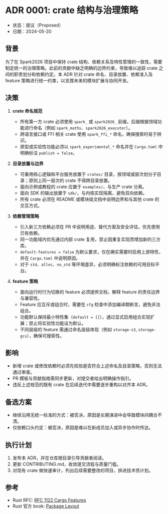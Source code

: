 # ADR 0001: crate 结构与治理策略

- 状态：提议（Proposed）
- 日期：2024-05-20

## 背景

为了在 Spark2026 项目中保持 crate 结构、依赖关系及特性管理的一致性，需要制定统一的治理策略。此前的贡献中缺乏明确的边界约束，导致难以追踪 crate 之间的职责划分和依赖约定。本 ADR 针对 crate 命名、目录放置、依赖准入及 feature 策略进行统一约束，以支撑未来的模块扩展与协同开发。

## 决策

1. **crate 命名规范**
   - 所有第一方 crate 必须使用 `spark_` 或 `spark2026_` 前缀，后缀根据领域功能进行命名（例如 `spark_maths`、`spark2026_executor`）。
   - 跨语言接口或 FFI 相关 crate 使用 `spark_ffi_*` 命名，确保搜索时易于辨识。
   - 原型或实验性功能必须以 `spark_experimental_*` 命名并在 `Cargo.toml` 中明确标注 `publish = false`。

2. **目录放置与边界**
   - 可重用核心逻辑和平台服务放置于 `crates/` 目录，按领域或层次划分子目录；原则上同一层次的 crate 不得跨目录放置。
   - 面向示例或教程的 crate 应置于 `examples/`，与生产 crate 分离。
   - 面向 SDK 的输出放置于 `sdk/`，与内核实现隔离，避免双向依赖。
   - 所有 crate 必须在 README 或模块级文档中说明边界和与其他 crate 的交互方式。

3. **依赖管理策略**
   - 引入新三方依赖必须在 PR 中说明用途、替代方案及安全评估，优先使用已有依赖。
   - 同一功能域内优先通过内部 crate 复用，禁止因重复实现而增加新的三方库。
   - `default-features = false` 为默认要求，仅在确实需要时启用上游特性，并在 `Cargo.toml` 中说明原因。
   - 对于 `std`、`alloc`、`no_std` 等环境差异，必须明确标注依赖的可用目标平台。

4. **feature 策略**
   - 面向运行时行为切换的 feature 必须提供文档，解释 feature 的责任边界与兼容性。
   - Feature 应互斥或组合时，需要在 `cfg` 检查中添加编译期断言，避免非法组合。
   - 功能默认保持最小特性集（`default = []`），通过显式启用组合实现扩展；禁止将实验性功能设为默认。
   - 不同层级的 feature 需通过命名层级体现（例如 `storage-s3`, `storage-gcs`），确保可搜索性。

## 影响

- 新增 crate 或修改依赖时必须先校验是否符合上述命名及目录策略，否则无法通过审查。
- PR 模板与贡献指南需同步更新，对提交者给出明确操作指引。
- 违反上述规范的既有 crate 在后续迭代中需要逐步重构以对齐本 ADR。

## 备选方案

- 继续沿用无统一标准的方式：被否决，原因是长期演进中会导致模块间耦合不清。
- 仅依赖口头约定：被否决，原因是难以在新成员加入或异步协作时传达。

## 执行计划

1. 发布本 ADR，并在仓库根目录引导贡献者阅读。
2. 更新 CONTRIBUTING.md，收敛提交流程与质量门槛。
3. 对现有 crate 做快速审计，列出后续需要整改的项目，排进技术债计划。

## 参考

- Rust RFC: [RFC 1122 Cargo Features](https://rust-lang.github.io/rfcs/1122-cargo-features.html)
- Rust 官方 book: [Package Layout](https://doc.rust-lang.org/cargo/reference/manifest.html#the-package-section)
